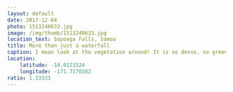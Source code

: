 ```yaml
---
layout: default
date: 2017-12-04
photo: 1513240633.jpg
image: /img/thumb/1513240633.jpg
location_text: Sopoaga Falls, Samoa
title: More than just a waterfall
caption: I mean look at the vegetation around! It is so dense, so green, needless to say that the air there was very pure hahaha
location:
    latitude: -14.0121524
    longitude: -171.7170382
ratio: 1.33333
---
```

